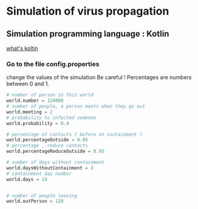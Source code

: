 # Simulation of virus propagation

## Simulation programming language : Kotlin
[what's koltin](https://kotlinlang.org/)

### Go to the file config.properties
change the values of the simulation
Be careful ! Percentages are numbers between 0 and 1. 

```python
# number of person in this world
world.number = 120000
# number of people, a person meets when they go out
world.meeting = 2
# probability to infected someone
world.probability = 0.4

# percentage of contacts ( before on containment )
world.percentageOutside = 0.05
# percentage , reduce contacts
world.percentageReduceOutside = 0.95

# number of days without containment
world.daysWithoutContainment = 3
# containment day number
world.days = 14


# number of people leaving
world.outPerson = 120

```
